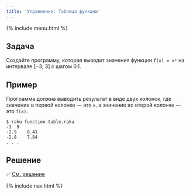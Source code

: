```yaml
---
title: 'Упражнение: Таблица функции'
---
```


{% include menu.html %}

## Задача

Создайте программу, которая выводит значения функции `f(x) = x²` на интервале [−3, 3] с шагом 0.1.

## Пример

Программа должна выводить результат в виде двух колонок, где значение в первой колонке — это `x`, а значение во второй колонке — это `f(x)`.

```
$ raku function-table.raku
-3	9
-2.9	8.41
-2.8	7.84
. . .
```

## Решение

✅ [См. решение](solution)

{% include nav.html %}